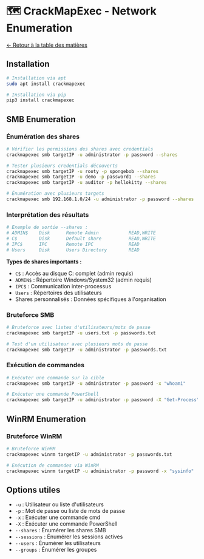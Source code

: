 # 🗺️ CrackMapExec - Network Enumeration

[← Retour à la table des matières](../README.md)

## Installation
```bash
# Installation via apt
sudo apt install crackmapexec

# Installation via pip
pip3 install crackmapexec
```

## SMB Enumeration

### Énumération des shares
```bash
# Vérifier les permissions des shares avec credentials
crackmapexec smb targetIP -u administrator -p password --shares

# Tester plusieurs credentials découverts
crackmapexec smb targetIP -u rooty -p spongebob --shares
crackmapexec smb targetIP -u demo -p password1 --shares
crackmapexec smb targetIP -u auditor -p hellokitty --shares

# Énumération avec plusieurs targets
crackmapexec smb 192.168.1.0/24 -u administrator -p password --shares
```

### Interprétation des résultats
```bash
# Exemple de sortie --shares :
# ADMIN$    Disk      Remote Admin           READ,WRITE
# C$        Disk      Default share          READ,WRITE  
# IPC$      IPC       Remote IPC             READ
# Users     Disk      Users Directory        READ
```

**Types de shares importants :**
- `C$` : Accès au disque C: complet (admin requis)
- `ADMIN$` : Répertoire Windows/System32 (admin requis)
- `IPC$` : Communication inter-processus
- `Users` : Répertoires des utilisateurs
- Shares personnalisés : Données spécifiques à l'organisation

### Bruteforce SMB
```bash
# Bruteforce avec listes d'utilisateurs/mots de passe
crackmapexec smb targetIP -u users.txt -p passwords.txt

# Test d'un utilisateur avec plusieurs mots de passe
crackmapexec smb targetIP -u administrator -p passwords.txt
```

### Exécution de commandes
```bash
# Exécuter une commande sur la cible
crackmapexec smb targetIP -u administrator -p password -x "whoami"

# Exécuter une commande PowerShell
crackmapexec smb targetIP -u administrator -p password -X "Get-Process"
```

## WinRM Enumeration

### Bruteforce WinRM
```bash
# Bruteforce WinRM
crackmapexec winrm targetIP -u administrator -p passwords.txt

# Exécution de commandes via WinRM
crackmapexec winrm targetIP -u administrator -p password -x "sysinfo"
```

## Options utiles
- `-u` : Utilisateur ou liste d'utilisateurs
- `-p` : Mot de passe ou liste de mots de passe
- `-x` : Exécuter une commande cmd
- `-X` : Exécuter une commande PowerShell
- `--shares` : Énumérer les shares SMB
- `--sessions` : Énumérer les sessions actives
- `--users` : Énumérer les utilisateurs
- `--groups` : Énumérer les groupes